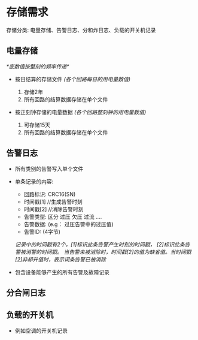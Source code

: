 

# 存储需求

存储分类: 电量存储、告警日志、分和炸日志、负载的开关机记录

## 电量存储

*\*底数值按整刻的频率传递\**

* 按日结算的存储文件 *(各个回路每日的用电量数值)*
    1. 存储2年
    2. 所有回路的结算数据存储在单个文件

* 按正刻钟存储的电量数据 *(各个回路整刻钟的用电量数值)*
    1. 可存储15天
    2. 所有回路的结算数据存储在单个文件

## 告警日志

* 所有类别的告警写入单个文件
* 单条记录的内容:

    * 回路标识: CRC16(SN)
    * 时间戳[1] //生成告警时刻
    * 时间戳[2] //消除告警时刻
    * 告警类型: 区分 过压 欠压 过流 ....
    * 告警数据: (e.g： 过压告警中的过压值)
    * 告警ID: (4字节)

    *记录中的时间戳有2个，[1]标识此条告警产生时刻的时间戳， [2]标识此条告警被消警的时间戳。 当告警未被消除时，时间戳[2]的值为缺省值。当时间戳[2]非却升值时，表示词条告警已被消除*

* 包含设备能够产生的所有告警及故障记录

## 分合闸日志

## 负载的开关机

* 例如空调的开关机记录
